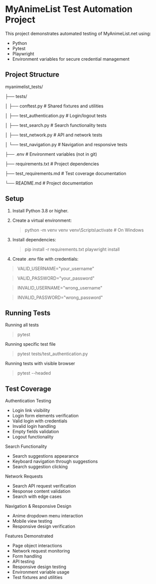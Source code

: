 # MyAnimeList Test Automation Project

This project demonstrates automated testing of MyAnimeList.net using:
- Python
- Pytest
- Playwright
- Environment variables for secure credential management

## Project Structure
myanimelist_tests/

├── tests/

│   ├── conftest.py          # Shared fixtures and utilities

│   ├── test_authentication.py   # Login/logout tests

│   ├── test_search.py      # Search functionality tests

│   ├── test_network.py     # API and network tests

│   └── test_navigation.py  # Navigation and responsive tests

├── .env                    # Environment variables (not in git)

├── requirements.txt        # Project dependencies

├── test_requirements.md    # Test coverage documentation

└── README.md              # Project documentation

## Setup

1. Install Python 3.8 or higher.

2. Create a virtual environment:

   >python -m venv venv
   >venv\Scripts\activate  # On Windows

3. Install dependencies:

   >pip install -r requirements.txt
   >playwright install

4. Create .env file with credentials:

  >VALID_USERNAME="your_username"

  >VALID_PASSWORD="your_password"

  >INVALID_USERNAME="wrong_username"

  >INVALID_PASSWORD="wrong_password"


## Running Tests

Running all tests 
>pytest
>
Running specific test file
>pytest tests/test_authentication.py

Running tests with visible browser
>pytest --headed


## Test Coverage
Authentication Testing

- Login link visibility
- Login form elements verification
- Valid login with credentials
- Invalid login handling
- Empty fields validation
- Logout functionality

Search Functionality

- Search suggestions appearance
- Keyboard navigation through suggestions
- Search suggestion clicking

Network Requests

- Search API request verification
- Response content validation
- Search with edge cases

Navigation & Responsive Design

- Anime dropdown menu interaction
- Mobile view testing
- Responsive design verification

Features Demonstrated

- Page object interactions
- Network request monitoring
- Form handling
- API testing
- Responsive design testing
- Environment variable usage
- Test fixtures and utilities
